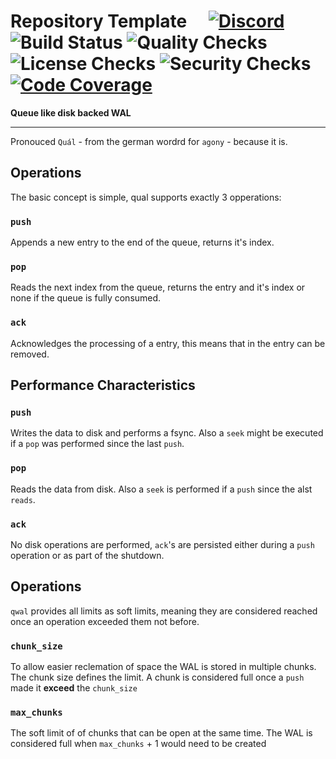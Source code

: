 # Repository Template&emsp; [![Discord]][discord-invite] ![Build Status] ![Quality Checks] ![License Checks] ![Security Checks] [![Code Coverage]][codecov.io]

[build status]: https://github.com/tremor-rs/qwal/workflows/Tests/badge.svg
[quality checks]: https://github.com/tremor-rs/qwal/workflows/Checks/badge.svg
[license checks]: https://github.com/tremor-rs/qwal/workflows/License%20audit/badge.svg
[security checks]: https://github.com/tremor-rs/qwal/workflows/Security%20audit/badge.svg
[code coverage]: https://codecov.io/gh/tremor-rs/qwal/branch/main/graph/badge.svg
[codecov.io]: https://codecov.io/gh/tremor-rs/qwal
[discord]: https://img.shields.io/discord/752801695066488843.svg?label=&logo=discord&logoColor=ffffff&color=7389D8&labelColor=6A7EC2
[discord-invite]: https://bit.ly/tremor-discord

**Queue like disk backed WAL**

---

Pronouced `Quál` - from the german wordrd for `agony` - because it is.



## Operations

The basic concept is simple, qual supports exactly 3 opperations:

### `push` 

Appends a new entry to the end of the queue, returns it's index.

### `pop`

Reads the next index from the queue, returns the entry and it's index or none if the queue
is fully consumed.

### `ack`

Acknowledges the processing of a entry, this means that in the entry can be removed.


## Performance Characteristics

### `push`

Writes the data to disk and performs a fsync. Also a `seek` might be executed if a `pop` was 
performed  since the last `push`.

### `pop`

Reads the data from disk. Also a `seek` is performed if a `push` since the alst `reads`.

### `ack`

No disk operations are performed, `ack`'s are persisted either during a `push` operation or
as part of the shutdown.

## Operations

`qwal` provides all limits as soft limits, meaning they are considered reached once an operation
exceeded them not before.

### `chunk_size`

To allow easier reclemation of space the WAL is stored in multiple chunks. The chunk size
defines the limit. A chunk is considered full once a `push` made it **exceed** the `chunk_size`

### `max_chunks`

The soft limit of of chunks that can be open at the same time. The WAL is considered full when
`max_chunks` + 1 would need to be created

